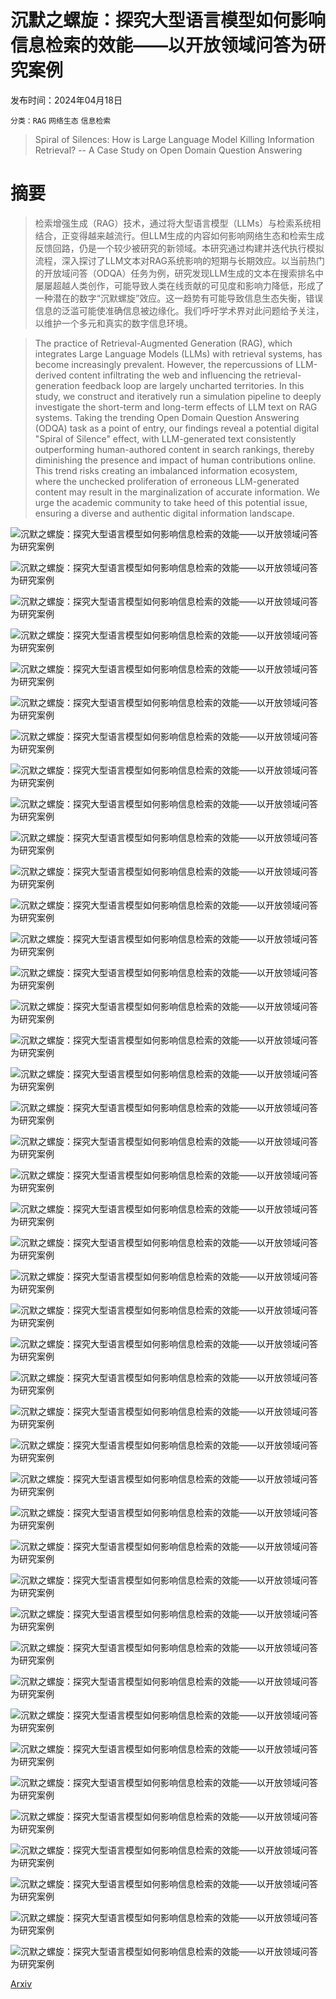 # 沉默之螺旋：探究大型语言模型如何影响信息检索的效能——以开放领域问答为研究案例

发布时间：2024年04月18日

`分类：RAG` `网络生态` `信息检索`

> Spiral of Silences: How is Large Language Model Killing Information Retrieval? -- A Case Study on Open Domain Question Answering

# 摘要

> 检索增强生成（RAG）技术，通过将大型语言模型（LLMs）与检索系统相结合，正变得越来越流行。但LLM生成的内容如何影响网络生态和检索生成反馈回路，仍是一个较少被研究的新领域。本研究通过构建并迭代执行模拟流程，深入探讨了LLM文本对RAG系统影响的短期与长期效应。以当前热门的开放域问答（ODQA）任务为例，研究发现LLM生成的文本在搜索排名中屡屡超越人类创作，可能导致人类在线贡献的可见度和影响力降低，形成了一种潜在的数字“沉默螺旋”效应。这一趋势有可能导致信息生态失衡，错误信息的泛滥可能使准确信息被边缘化。我们呼吁学术界对此问题给予关注，以维护一个多元和真实的数字信息环境。

> The practice of Retrieval-Augmented Generation (RAG), which integrates Large Language Models (LLMs) with retrieval systems, has become increasingly prevalent. However, the repercussions of LLM-derived content infiltrating the web and influencing the retrieval-generation feedback loop are largely uncharted territories. In this study, we construct and iteratively run a simulation pipeline to deeply investigate the short-term and long-term effects of LLM text on RAG systems. Taking the trending Open Domain Question Answering (ODQA) task as a point of entry, our findings reveal a potential digital "Spiral of Silence" effect, with LLM-generated text consistently outperforming human-authored content in search rankings, thereby diminishing the presence and impact of human contributions online. This trend risks creating an imbalanced information ecosystem, where the unchecked proliferation of erroneous LLM-generated content may result in the marginalization of accurate information. We urge the academic community to take heed of this potential issue, ensuring a diverse and authentic digital information landscape.

![沉默之螺旋：探究大型语言模型如何影响信息检索的效能——以开放领域问答为研究案例](../../..//opt/data/Projects/HuggingArxiv/paper_images/2404.10496/pipeline.png)

![沉默之螺旋：探究大型语言模型如何影响信息检索的效能——以开放领域问答为研究案例](../../..//opt/data/Projects/HuggingArxiv/paper_images/2404.10496/nq_sim.png)

![沉默之螺旋：探究大型语言模型如何影响信息检索的效能——以开放领域问答为研究案例](../../..//opt/data/Projects/HuggingArxiv/paper_images/2404.10496/webq_sim.png)

![沉默之螺旋：探究大型语言模型如何影响信息检索的效能——以开放领域问答为研究案例](../../..//opt/data/Projects/HuggingArxiv/paper_images/2404.10496/tqa_sim.png)

![沉默之螺旋：探究大型语言模型如何影响信息检索的效能——以开放领域问答为研究案例](../../..//opt/data/Projects/HuggingArxiv/paper_images/2404.10496/pop_sim.png)

![沉默之螺旋：探究大型语言模型如何影响信息检索的效能——以开放领域问答为研究案例](../../..//opt/data/Projects/HuggingArxiv/paper_images/2404.10496/nq_loop_retrieval.png)

![沉默之螺旋：探究大型语言模型如何影响信息检索的效能——以开放领域问答为研究案例](../../..//opt/data/Projects/HuggingArxiv/paper_images/2404.10496/pop_loop_retrieval.png)

![沉默之螺旋：探究大型语言模型如何影响信息检索的效能——以开放领域问答为研究案例](../../..//opt/data/Projects/HuggingArxiv/paper_images/2404.10496/nq_loop_qa.png)

![沉默之螺旋：探究大型语言模型如何影响信息检索的效能——以开放领域问答为研究案例](../../..//opt/data/Projects/HuggingArxiv/paper_images/2404.10496/pop_loop_qa.png)

![沉默之螺旋：探究大型语言模型如何影响信息检索的效能——以开放领域问答为研究案例](../../..//opt/data/Projects/HuggingArxiv/paper_images/2404.10496/percentage_nq.png)

![沉默之螺旋：探究大型语言模型如何影响信息检索的效能——以开放领域问答为研究案例](../../..//opt/data/Projects/HuggingArxiv/paper_images/2404.10496/percentage_pop.png)

![沉默之螺旋：探究大型语言模型如何影响信息检索的效能——以开放领域问答为研究案例](../../..//opt/data/Projects/HuggingArxiv/paper_images/2404.10496/nq_bleu.png)

![沉默之螺旋：探究大型语言模型如何影响信息检索的效能——以开放领域问答为研究案例](../../..//opt/data/Projects/HuggingArxiv/paper_images/2404.10496/pop_bleu.png)

![沉默之螺旋：探究大型语言模型如何影响信息检索的效能——以开放领域问答为研究案例](../../..//opt/data/Projects/HuggingArxiv/paper_images/2404.10496/context_nq.png)

![沉默之螺旋：探究大型语言模型如何影响信息检索的效能——以开放领域问答为研究案例](../../..//opt/data/Projects/HuggingArxiv/paper_images/2404.10496/Overall_Average_Rank_Changes.png)

![沉默之螺旋：探究大型语言模型如何影响信息检索的效能——以开放领域问答为研究案例](../../..//opt/data/Projects/HuggingArxiv/paper_images/2404.10496/Combined_Average_Ranks.png)

![沉默之螺旋：探究大型语言模型如何影响信息检索的效能——以开放领域问答为研究案例](../../..//opt/data/Projects/HuggingArxiv/paper_images/2404.10496/webq_loop_retrieval.png)

![沉默之螺旋：探究大型语言模型如何影响信息检索的效能——以开放领域问答为研究案例](../../..//opt/data/Projects/HuggingArxiv/paper_images/2404.10496/tqa_loop_retrieval.png)

![沉默之螺旋：探究大型语言模型如何影响信息检索的效能——以开放领域问答为研究案例](../../..//opt/data/Projects/HuggingArxiv/paper_images/2404.10496/webq_loop_qa.png)

![沉默之螺旋：探究大型语言模型如何影响信息检索的效能——以开放领域问答为研究案例](../../..//opt/data/Projects/HuggingArxiv/paper_images/2404.10496/tqa_loop_qa.png)

![沉默之螺旋：探究大型语言模型如何影响信息检索的效能——以开放领域问答为研究案例](../../..//opt/data/Projects/HuggingArxiv/paper_images/2404.10496/percentage_webq.png)

![沉默之螺旋：探究大型语言模型如何影响信息检索的效能——以开放领域问答为研究案例](../../..//opt/data/Projects/HuggingArxiv/paper_images/2404.10496/percentage_tqa.png)

![沉默之螺旋：探究大型语言模型如何影响信息检索的效能——以开放领域问答为研究案例](../../..//opt/data/Projects/HuggingArxiv/paper_images/2404.10496/webq_bleu.png)

![沉默之螺旋：探究大型语言模型如何影响信息检索的效能——以开放领域问答为研究案例](../../..//opt/data/Projects/HuggingArxiv/paper_images/2404.10496/tqa_bleu.png)

![沉默之螺旋：探究大型语言模型如何影响信息检索的效能——以开放领域问答为研究案例](../../..//opt/data/Projects/HuggingArxiv/paper_images/2404.10496/mis_plot_nq_tsv.png)

![沉默之螺旋：探究大型语言模型如何影响信息检索的效能——以开放领域问答为研究案例](../../..//opt/data/Projects/HuggingArxiv/paper_images/2404.10496/mis_plot_webq_tsv.png)

![沉默之螺旋：探究大型语言模型如何影响信息检索的效能——以开放领域问答为研究案例](../../..//opt/data/Projects/HuggingArxiv/paper_images/2404.10496/mis_plot_tqa_tsv.png)

![沉默之螺旋：探究大型语言模型如何影响信息检索的效能——以开放领域问答为研究案例](../../..//opt/data/Projects/HuggingArxiv/paper_images/2404.10496/mis_plot_pop_tsv.png)

![沉默之螺旋：探究大型语言模型如何影响信息检索的效能——以开放领域问答为研究案例](../../..//opt/data/Projects/HuggingArxiv/paper_images/2404.10496/mis_context_nq.png)

![沉默之螺旋：探究大型语言模型如何影响信息检索的效能——以开放领域问答为研究案例](../../..//opt/data/Projects/HuggingArxiv/paper_images/2404.10496/combined_qa_datasets.png)

![沉默之螺旋：探究大型语言模型如何影响信息检索的效能——以开放领域问答为研究案例](../../..//opt/data/Projects/HuggingArxiv/paper_images/2404.10496/nq_filter_retrieval.png)

![沉默之螺旋：探究大型语言模型如何影响信息检索的效能——以开放领域问答为研究案例](../../..//opt/data/Projects/HuggingArxiv/paper_images/2404.10496/webq_filter_retrieval.png)

![沉默之螺旋：探究大型语言模型如何影响信息检索的效能——以开放领域问答为研究案例](../../..//opt/data/Projects/HuggingArxiv/paper_images/2404.10496/tqa_filter_retrieval.png)

![沉默之螺旋：探究大型语言模型如何影响信息检索的效能——以开放领域问答为研究案例](../../..//opt/data/Projects/HuggingArxiv/paper_images/2404.10496/pop_filter_retrieval.png)

![沉默之螺旋：探究大型语言模型如何影响信息检索的效能——以开放领域问答为研究案例](../../..//opt/data/Projects/HuggingArxiv/paper_images/2404.10496/nq_filter_qa.png)

![沉默之螺旋：探究大型语言模型如何影响信息检索的效能——以开放领域问答为研究案例](../../..//opt/data/Projects/HuggingArxiv/paper_images/2404.10496/webq_filter_qa.png)

![沉默之螺旋：探究大型语言模型如何影响信息检索的效能——以开放领域问答为研究案例](../../..//opt/data/Projects/HuggingArxiv/paper_images/2404.10496/tqa_filter_qa.png)

![沉默之螺旋：探究大型语言模型如何影响信息检索的效能——以开放领域问答为研究案例](../../..//opt/data/Projects/HuggingArxiv/paper_images/2404.10496/pop_filter_qa.png)

![沉默之螺旋：探究大型语言模型如何影响信息检索的效能——以开放领域问答为研究案例](../../..//opt/data/Projects/HuggingArxiv/paper_images/2404.10496/top5-plot_nq_tsv.png)

![沉默之螺旋：探究大型语言模型如何影响信息检索的效能——以开放领域问答为研究案例](../../..//opt/data/Projects/HuggingArxiv/paper_images/2404.10496/top5-plot_nq-filter-bleu_tsv.png)

![沉默之螺旋：探究大型语言模型如何影响信息检索的效能——以开放领域问答为研究案例](../../..//opt/data/Projects/HuggingArxiv/paper_images/2404.10496/top5-plot_nq-filter-source_tsv.png)

![沉默之螺旋：探究大型语言模型如何影响信息检索的效能——以开放领域问答为研究案例](../../..//opt/data/Projects/HuggingArxiv/paper_images/2404.10496/filter_bleu_context_nq.png)

![沉默之螺旋：探究大型语言模型如何影响信息检索的效能——以开放领域问答为研究案例](../../..//opt/data/Projects/HuggingArxiv/paper_images/2404.10496/filter_source_context_nq.png)

[Arxiv](https://arxiv.org/abs/2404.10496)